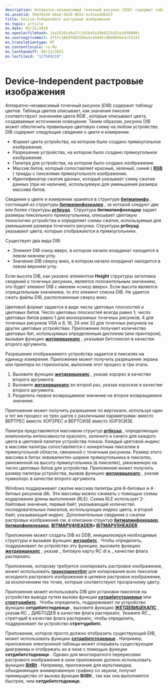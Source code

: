 ```yaml
---
description: Аппаратно-независимый точечный рисунок (DIB) содержит таблицу цветов.
ms.assetid: 56b39a3d-48a4-4620-9652-ec41ea4d6423
title: Device-Independent растровые изображения
ms.topic: article
ms.date: 05/31/2018
ms.openlocfilehash: 1aa35201a9a27c2d16a5a18b0125d25a3938890c
ms.sourcegitcommit: d75fc10b9f0825bbe5ce5045c90d4045e3c53243
ms.translationtype: MT
ms.contentlocale: ru-RU
ms.lasthandoff: 09/13/2021
ms.locfileid: "127569219"
---
```

# <a name="device-independent-bitmaps"></a>Device-Independent растровые изображения

Аппаратно-независимый точечный рисунок (DIB) содержит *таблицу цветов*. Таблица цветов описывает, как значения пикселя соответствуют значениям цвета *RGB* , которые описывают цвета, создаваемые источником освещения. Таким образом, рисунок DIB может обеспечить правильную цветовую схему на любом устройстве. DIB содержит следующие сведения о цвете и измерении:

-   Формат цвета устройства, на котором было создано прямоугольное изображение.
-   Разрешение устройства, на котором было создано прямоугольное изображение.
-   Палитра для устройства, на котором было создано изображение.
-   Массив битов, который сопоставляет красный, зеленый, синий ( [**RGB**](/windows/desktop/api/Wingdi/nf-wingdi-rgb) ) триады с пикселями прямоугольного изображения.
-   Идентификатор сжатия данных, который указывает схему сжатия данных (при ее наличии), используемую для уменьшения размера массива битов.

Сведения о цвете и измерении хранятся в структуре [**битмапинфо**](/windows/win32/api/wingdi/ns-wingdi-bitmapinfo) , состоящей из структуры [**битмапинфохеадер**](/previous-versions//dd183376(v=vs.85)) , за которой следуют две или более структуры [**ргбкуад**](/windows/win32/api/wingdi/ns-wingdi-rgbquad) . Структура **битмапинфохеадер** задает размеры пиксельного прямоугольника, описывает цветовую технологию устройства и определяет схемы сжатия, используемые для уменьшения размера точечного рисунка. Структуры **ргбкуад** указывают цвета, которые отображаются в прямоугольнике.

Существует два вида DIB:

-   Элемент DIB снизу вверх, в котором начало координат находится в левом нижнем углу.
-   Значение DIB сверху вниз, в котором начало координат находится в левом верхнем углу.

Если высота DIB, как указано элементом **Height** структуры заголовка сведений о точечных рисунках, является положительным значением, это будет элемент DIB с именем «снизу вверх». Если высота является отрицательным значением, то это элемент списка DIB. Не удается сжать файлы DIB, расположенные сверху вниз.

Цветовой формат задается в виде числа цветовых плоскостей и цветовых битов. Число цветовых плоскостей всегда равно 1; число цветовых битов равно 1 для монохромных точечных рисунков, 4 для точечных рисунков VGA и 8, 16, 24 или 32 для точечных рисунков на других цветовых устройствах. Приложение получает количество цветовых бит, используемых определенным дисплеем (или принтером), вызывая функцию [**жетдевицекапс**](/windows/desktop/api/Wingdi/nf-wingdi-getdevicecaps) , указывая битспиксел в качестве второго аргумента.

Разрешение отображаемого устройства задается в пикселях на единицу измерения. Приложение может получить разрешение экрана или принтера по горизонтали, выполнив этот процесс в три этапа.

1.  Вызовите функцию [**жетдевицекапс**](/windows/desktop/api/Wingdi/nf-wingdi-getdevicecaps) , указав хорзрес в качестве второго аргумента.
2.  Вызовите [**жетдевицекапс**](/windows/desktop/api/Wingdi/nf-wingdi-getdevicecaps) во второй раз, указав хорзсизе в качестве второго аргумента.
3.  Разделить первое возвращаемое значение на второе возвращаемое значение.

Приложение может получить разрешение по вертикали, используя один и тот же процесс из трех шагов с различными параметрами: вместо ВЕРТРЕС вместо ХОРЗРЕС и ВЕРТСИЗЕ вместо ХОРЗСИЗЕ.

Палитра представляется массивом структур [**ргбкуад**](/windows/win32/api/wingdi/ns-wingdi-rgbquad) , определяющих компоненты интенсивности красного, зеленого и синего для каждого цвета в цветовой палитре устройства показа. Каждый цветовой индекс в массиве палитры сопоставляется с конкретным пикселем в прямоугольной области, связанной с точечным рисунком. Размер этого массива в битах эквивалентен ширине прямоугольника в пикселях, умноженной на высоту прямоугольника (в пикселях), умноженную на число цветовых битов для устройства. Приложение может получить размер палитры устройства, вызвав функцию [**жетдевицекапс**](/windows/desktop/api/Wingdi/nf-wingdi-getdevicecaps) , указав нумколорс в качестве второго аргумента.

Windows поддерживает сжатие массива палитры для 8-битовых и 4-битных рисунков dib. Эти массивы можно сжимать с помощью схемы кодирования длины выполнения (RLE). Схема RLE использует 2-байтовые значения, первый байт, указывающий количество последовательных пикселов, использующих индекс цвета, и второй байт, указывающий индекс. Дополнительные сведения о сжатии растровых изображений см. в описании структур [**битмапинфохеадер**](/previous-versions//dd183376(v=vs.85)), [**битмапфилехеадер**](/windows/win32/api/wingdi/ns-wingdi-bitmapfileheader), [**BITMAPV4HEADER**](/windows/desktop/api/Wingdi/ns-wingdi-bitmapv4header)и [**BITMAPV5HEADER**](/windows/desktop/api/Wingdi/ns-wingdi-bitmapv5header) .

Приложение может создать DIB из DDB, инициализируя необходимые структуры и вызывая функцию [**жетдибитс**](/windows/desktop/api/Wingdi/nf-wingdi-getdibits) . Чтобы определить, поддерживает ли устройство эту функцию, вызовите функцию [**жетдевицекапс**](/windows/desktop/api/Wingdi/nf-wingdi-getdevicecaps) , указав \_ битовую карту RC di в \_ качестве флага растеркапс.

Приложение, которому требуется скопировать растровое изображение, может использовать [**транспарентблт**](/windows/desktop/api/WinGdi/nf-wingdi-transparentblt) для копирования всех пикселов исходного растрового изображения в целевое растровое изображение, за исключением тех точек, которые соответствуют прозрачному цвету.

Приложение может использовать DIB для установки пикселов на устройстве вывода путем вызова функции [**сетдибитстодевице**](/windows/desktop/api/Wingdi/nf-wingdi-setdibitstodevice) или [**стретчдибитс**](/windows/desktop/api/Wingdi/nf-wingdi-stretchdibits) . Чтобы определить, поддерживает ли устройство функцию **сетдибитстодевице** , вызовите функцию [**ЖЕТДЕВИЦЕКАПС**](/windows/desktop/api/Wingdi/nf-wingdi-getdevicecaps) , указав RC \_ ДИБТОДЕВ в качестве флага растеркапс. Укажите RC \_ стретчдиб в качестве флага растеркапс, чтобы определить, поддерживает ли устройство **стретчдибитс**.

Приложение, которое просто должно отобразить существующий DIB, может использовать функцию [**сетдибитстодевице**](/windows/desktop/api/Wingdi/nf-wingdi-setdibitstodevice) . Например, приложение электронной таблицы может открывать существующие диаграммы и отображать их в окне с помощью функции **сетдибитстодевице** . Однако для многократного перерисовки растрового изображения в окне приложение должно использовать функцию [**BitBlt**](/windows/desktop/api/Wingdi/nf-wingdi-bitblt) . Например, приложение для мультимедиа, объединяющее анимированную графику со звуком, получит преимущество от вызова функции **BitBlt** , так как она выполняется быстрее, чем **сетдибитстодевице**.

 

 
